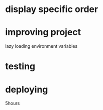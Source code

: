 # display specific order 

# improving project
lazy loading 
environment variables

# testing

# deploying



5hours